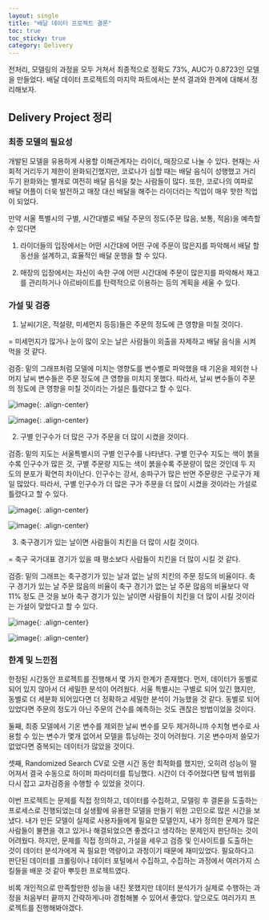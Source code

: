 ```yaml
---
layout: single
title: "배달 데이터 프로젝트 결론"
toc: true
toc_sticky: true
category: Delivery
---
```


전처리, 모델링의 과정을 모두 거쳐서 최종적으로 정확도 73%, AUC가 0.8723인 모델을 만들었다. 배달 데이터 프로젝트의 마지막 파트에서는 분석 결과와 한계에 대해서 정리해보자.

## Delivery Project 정리

### 최종 모델의 필요성

개발된 모델을 유용하게 사용할 이해관계자는 라이더, 매장으로 나눌 수 있다. 현재는 사회적 거리두기 제한이 완화되긴했지만, 코로나가 심할 때는 배달 음식이 성행했고 거리두기 완화와는 별개로
여전히 배달 음식을 찾는 사람들이 많다. 또한, 코로나의 여파로 배달 어플이 더욱 발전하고 매장 대신 배달을 해주는 라이더라는 직업이 매우 핫한 직업이 되었다. 

만약 서울 특별시의 구별, 시간대별로 배달 주문의 정도(주문 많음, 보통, 적음)을 예측할 수 있다면 

1) 라이더들의 입장에서는 어떤 시간대에 어떤 구에 주문이 많은지를 파악해서 배달 할 동선을 설계하고, 효율적인 배달 운행을 할 수 있다. 

2) 매장의 입장에서는 자신이 속한 구에 어떤 시간대에 주문이 많은지를 파악해서 재고를 관리하거나 아르바이트를 탄력적으로 이용하는 등의 계획을 세울 수 있다.

### 가설 및 검증
1) 날씨(기온, 적설량, 미세먼지 등등)들은 주문의 정도에 큰 영향을 미칠 것이다.

= 미세먼지가 많거나 눈이 많이 오는 날은 사람들이 외출을 자제하고 배달 음식을 시켜먹을 것 같다.

검증: 밑의 그래프처럼 모델에 미치는 영향도를 변수별로 파악했을 때 기온을 제외한 나머지 날씨 변수들은 주문 정도에 큰 영향을 미치지 못했다. 따라서, 날씨 변수들이 주문의 정도에
큰 영향을 미칠 것이라는 가설은 틀렸다고 할 수 있다.

![image](https://user-images.githubusercontent.com/97672187/171985147-ef1ae132-36d0-4331-8d82-393fa4e838b2.png){: .align-center}

![image](https://user-images.githubusercontent.com/97672187/171985186-d5bd686c-7896-4423-ac38-81713c4fd2d4.png){: .align-center}


2) 구별 인구수가 더 많은 구가 주문을 더 많이 시켰을 것이다.

검증: 밑의 지도는 서울특별시의 구별 인구수를 나타낸다. 구별 인구수 지도는 색이 붉을수록 인구수가 많은 것, 구별 주문량 지도는 색이 붉을수록 주문량이 많은 것인데 
두 지도의 분포가 확연히 차이난다. 인구수는 강서, 송파구가 많은 반면 주문량은 구로구가 제일 많았다. 따라서, 구별 인구수가 더 많은 구가 주문을 더 많이 시켰을 것이라는 가설로
틀렸다고 할 수 있다.

![image](https://user-images.githubusercontent.com/97672187/171985410-57f23023-eafa-4800-9e07-84409711a687.png){: .align-center}

![image](https://user-images.githubusercontent.com/97672187/171985420-22614cfb-fa72-4637-8097-fdbd6ec89e9f.png){: .align-center}


3) 축구경기가 있는 날이면 사람들이 치킨을 더 많이 시킬 것이다.

= 축구 국가대표 경기가 있을 때 평소보다 사람들이 치킨을 더 많이 시킬 것 같다.

검증: 밑의 그래프는 축구경기가 있는 날과 없는 날의 치킨의 주문 정도의 비율이다. 축구 경기가 있는 날 주문 많음의 비율이 축구 경기가 없는 날 주문 많음의 비율보다 약 11% 정도
큰 것을 보아 축구 경기가 있는 날이면 사람들이 치킨을 더 많이 시킬 것이라는 가설이 맞았다고 할 수 있다.

![image](https://user-images.githubusercontent.com/97672187/171985547-2e19aa83-8891-4684-ab0a-f90d30b8f77e.png){: .align-center}

![image](https://user-images.githubusercontent.com/97672187/171985555-fe1a18cc-c8c3-4596-a440-81f9c9f7edf0.png){: .align-center}


### 한계 및 느낀점
한정된 시간동안 프로젝트를 진행해서 몇 가지 한계가 존재했다. 먼저, 데이터가 동별로 되어 있지 않아서 더 세밀한 분석이 어려웠다. 서울 특별시는 구별로 되어 있긴 했지만,
동별로 더 세분화 되어있다면 더 정확하고 세밀한 분석이 가능했을 것 같다. 동별로 되어있었다면 주문의 정도가 아닌 주문의 건수를 예측하는 것도 괜찮은 방법이었을 것이다.

둘째, 최종 모델에서 기온 변수를 제외한 날씨 변수를 모두 제거하니까 수치형 변수로 사용할 수 있는 변수가 몇개 없어서 모델을 튜닝하는 것이 어려웠다. 기온 변수마저
쓸모가 없었다면 중복되는 데이터가 많았을 것이다.

셋째, Randomized Search CV로 오랜 시간 동안 최적화를 했지만, 오히려 성능이 떨어져서 결국 수동으로 하이퍼 파라미터를 튜닝했다. 시간이 더 주어졌다면 탐색 범위를 다시 잡고
교차검증을 수행할 수 있었을 것이다.

이번 프로젝트는 문제를 직접 정의하고, 데이터를 수집하고, 모델링 후 결론을 도출하는 프로세스로 진행되었는데 실생활에 유용한 모델을 만들기 위한 고민으로 많은 시간을 보냈다.
내가 만든 모델이 실제로 사용자들에게 필요한 모델인지, 내가 정의한 문제가 많은 사람들이 불편을 겪고 있거나 해결되었으면 좋겠다고 생각하는 문제인지 판단하는 것이 어려웠다.
하지만, 문제를 직접 정의하고, 가설을 세우고 검증 및 인사이트를 도출하는 것이 데이터 분석가에게 꼭 필요한 역량이고 과정이기 때문에 재미있었다. 필요하다고 판단된 데이터를
크롤링이나 데이터 포털에서 수집하고, 수집하는 과정에서 여러가지 스킬들을 배운 것 같아 뿌듯한 프로젝트였다. 

비록 개인적으로 만족할만한 성능을 내진 못했지만 데이터 분석가가 실제로 수행하는 과정을 처음부터 끝까지 간략하게나마 경험해볼 수 있어서 좋았다. 
앞으로도 여러가지 프로젝트를 진행해봐야겠다.







